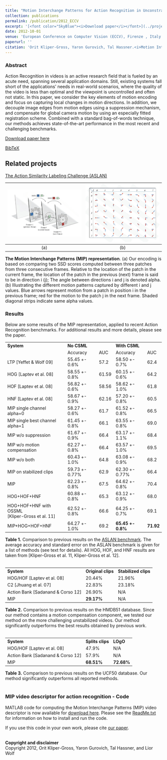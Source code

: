 ```yaml
---
title: "Motion Interchange Patterns for Action Recognition in Unconstrained Videos"
collection: publications
permalink: /publication/2012_ECCV
excerpt: '[<font color="SkyBlue"><i>Download paper</i></font>](../projects/MIP/MIP_eccv12.pdf)'
date: 2012-10-01
venue: 'European Conference on Computer Vision (ECCV), Firenze , Italy'
paperurl: ''
citation: 'Orit Kliper-Gross, Yaron Gurovich, Tal Hassner.<i>Motion Interchange Patterns for Action Recognition in Unconstrained Videos.</i> European Conference on Computer Vision (ECCV), Firenze , Italy, 2012.'
---
```


### Abstract
Action Recognition in videos is an active research field that is fueled by an acute need, spanning several application domains. Still, existing systems fall short of the applications’ needs in real-world scenarios, where the quality of the video is less than optimal and the viewpoint is uncontrolled and often not static. In this paper, we consider the key elements of motion encoding and focus on capturing local changes in motion directions. In addition, we decouple image edges from motion edges using a suppression mechanism, and compensate for global camera motion by using an especially fitted registration scheme. Combined with a standard bag-of-words technique, our methods achieves state-of-the-art performance in the most recent and challenging benchmarks. 

[Download paper here](../projects/MIP/MIP_eccv12.pdf)

[BibTeX](../projects/MIP/BibTeX.txt)


Related projects
------
[The Action Similarity Labeling Challenge (ASLAN)](https://www.openu.ac.il/home/hassner/data/ASLAN/ASLAN.html)<br/>


| <img src='../projects/MIP/mip.jpg' width='300'> | <img src='../projects/MIP/alphaij.jpg' width='300'>   | 
|:--------:|:-------:|
| (a) | (b) |

**The Motion Interchange Patterns (MIP) representation**. (a) Our encoding is based on comparing two SSD scores computed between three patches from three consecutive frames. Relative to the location of the patch in the current frame, the location of the patch in the previous (next) frame is said to be in direction i (j); The angle between directions i and j is denoted alpha. (b) Illustrating the different motion patterns captured by different i and j values. Blue arrows represent motion from a patch in position i in the previous frame; red for the motion to the patch j in the next frame. Shaded diagonal strips indicate same alpha values.

### Results
Below are some results of the MIP representation, applied to recent Action Recognition benchmarks. For additional results and more details, please see the paper.

<table align="center">
  <tr>
    <td><b>System</b></td>
    <td colspan="2"><b>No CSML</b></td>
    <td colspan="2"><b>With CSML</b></td>
  </tr>
  <tr>
    <td></td>
    <td>Accuracy</td>
    <td>AUC</td>
    <td>Accuracy</td>
    <td>AUC</td>
  </tr>
  <tr>
    <td>LTP [Yeffet & Wolf 09]</td>
    <td>55.45 +- 0.6%</td>
    <td>57.2</td>
    <td>58.50 +- 0.7%</td>
    <td>62.4</td>
  </tr>
  <tr>
    <td>HOG [Laptev et al. 08]</td>
    <td>58.55 +- 0.8%</td>
    <td>61.59</td>
    <td>60.15 +- 0.6%	</td>
    <td>64.2</td>
  </tr>
  <tr>
    <td>HOF [Laptev et al. 08]</td>
    <td>56.82 +- 0.6%</td>
    <td>58.56</td>
    <td>58.62 +- 1.0%</td>
    <td>61.8</td>
  </tr>
  <tr>
    <td>HNF [Laptev et al. 08]</td>
    <td>58.67 +- 0.9%</td>
    <td>62.16</td>
    <td>57.20 +- 0.8%</td>
    <td>60.5</td>
  </tr>
  <tr>
    <td>MIP single channel alpha=0</td>
    <td>58.27 +- 0.6%</td>
    <td>61.7</td>
    <td>61.52 +- 0.8%</td>
    <td>66.5</td>
  </tr>
  <tr>
    <td>MIP single best channel alpha=1</td>
    <td>61.45 +- 0.8%</td>
    <td>66.1</td>
    <td>63.55 +- 0.8%</td>
    <td>69.0</td>
  </tr>
  <tr>
    <td>MIP w/o suppression</td>
    <td>61.67 +- 0.9%</td>
    <td>66.4</td>
    <td>63.17 +- 1.1%</td>
    <td>68.4</td>
  </tr>
  <tr>
    <td>MIP w/o motion compensation</td>
    <td>62.27 +- 0.8%</td>
    <td>66.4</td>
    <td>63.57 +- 1.0%</td>
    <td>69.5</td>
  </tr>
  <tr>
    <td>MIP w/o both</td>
    <td>60.43 +- 1.0%</td>
    <td>64.8</td>
    <td>63.08 +- 0.9%</td>
    <td>68.2</td>
  </tr>
  <tr>
    <td>MIP on stabilized clips</td>
    <td>59.73 +- 0.77%</td>
    <td>62.9</td>
    <td>62.30 +- 0.77%</td>
    <td>66.4</td>
  </tr>
  <tr>
    <td>MIP</td>
    <td>62.23 +- 0.8%</td>
    <td>67.5</td>
    <td>64.62 +- 0.8%</td>
    <td>70.4</td>
  </tr>
  <tr>
    <td>HOG+HOF+HNF</td>
    <td>60.88 +- 0.8%</td>
    <td>65.3</td>
    <td>63.12 +- 0.9%</td>
    <td>68.0</td>
  </tr>
  <tr>
    <td>HOG+HOF+HNF with OSSML<br/>[Kliper-Gross et al. 11]</td>
    <td>62.52 +- 0.8%</td>
    <td>66.6</td>
    <td>64.25 +- 0.7%</td>
    <td>69.1</td>
  </tr>
  <tr>
    <td>MIP+HOG+HOF+HNF</td>
    <td>64.27 +- 1.0%</td>
    <td>69.2</td>
    <td><b>65.45 +- 0.8%</b></td>
    <td><b>71.92</b></td>
  </tr>
</table>

**Table 1.** Comparison to previous results on the [ASLAN benchmark](https://www.openu.ac.il/home/hassner/data/ASLAN/ASLAN.html). The average accuracy and standard error on the ASLAN benchmark is given for a list of methods (see text for details). All HOG, HOF, and HNF results are taken from \[Kliper-Gross et al. 11, Kliper-Gross et al. 12].<br/><br/>


<table align="center">
  <tr>
    <td><b>System</b></td>
    <td><b>Original clips</b></td>
    <td><b>Stabilized clips</b></td>
  </tr>
  <tr>
    <td>HOG/HOF [Laptev et al. 08]</td>
    <td>20.44%</td>
    <td>21.96%</td>
  </tr>  		
  <tr>
    <td>C2 [Jhuang et al. 07]</td>
    <td>22.83%</td>
    <td>23.18%</td>
  </tr>
  <tr>
    <td>Action Bank [Sadanand & Corso 12]</td>
    <td>26.90%</td>
    <td>N/A</td>
  </tr>
  <tr>
    <td>MIP</td>
    <td><b>29.17%</b></td>
    <td>N/A</td>
  </tr>
</table>

**Table 2.** Comparison to previous results on the HMDB51 database. Since our method contains a motion compensation component, we tested our method on the more challenging unstabilized videos. Our method significantly outperforms the best results obtained by previous work.<br/><br/>

<table align="center">
  <tr>
    <td><b>System</b></td>
    <td><b>Splits clips</b></td>
    <td><b>LOgO</b></td>
  </tr>
  <tr>
    <td>HOG/HOF [Laptev et al. 08]</td>
    <td>47.9%</td>
    <td>N/A</td>
  </tr>
  <tr>
    <td>Action Bank [Sadanand & Corso 12]</td>
    <td>57.9%</td>
    <td>N/A</td>
  </tr>
  <tr>
    <td>MIP</td>
    <td><b>68.51%</b></td>
    <td><b>72.68%</b></td>
  </tr>
</table>

**Table 3.** Comparison to previous results on the UCF50 database. Our method significantly outperforms all reported methods.<br/><br/>

### MIP video descriptor for action recognition - Code
MATLAB code for computing the Motion Interchange Patterns (MIP) video descriptor is now available for [download here](../projects/MIP/MIPcode.zip). Please see the [ReadMe.txt](../projects/MIP/ReadMe.txt) for information on how to install and run the code.

If you use this code in your own work, please cite [our paper](../projects/MIP/BibTeX.txt).

<br/><b>Copyright and disclaimer</b>
<br/>Copyright 2012, Orit Kliper-Gross, Yaron Gurovich, Tal Hassner, and Lior Wolf

